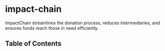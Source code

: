 # impact-chain
ImpactChain streamlines the donation process, reduces intermediaries, and ensures funds reach those in need efficiently.

## Table of Contents
